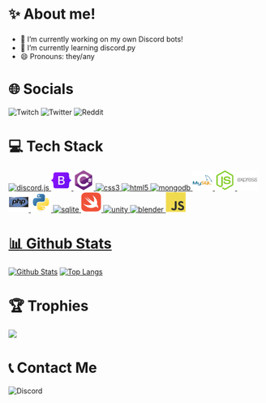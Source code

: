 # ✨ About me!
### 

- 🔭 I’m currently working on my own Discord bots!
- 🌱 I’m currently learning discord.py
- 😄 Pronouns: they/any

# 🌐 Socials
![Twitch](https://img.shields.io/twitch/status/deputy_gingey?style=social) ![Twitter](https://img.shields.io/twitter/url?style=social&url=https%3A%2F%2Ftwitter.com%2Fdeputy_gingey)
![Reddit](https://img.shields.io/reddit/user-karma/combined/gingrrbabez?style=social)

# 💻 Tech Stack
<p align="left"> <a href="https://discord.js.org/" target="_blank" rel="noreferrer"> <img src="https://www.vectorlogo.zone/logos/js_discord/js_discord-icon.svg" alt="discord.js" width="40" height="40"/> </a> <a href="https://getbootstrap.com" target="_blank" rel="noreferrer"> <img src="https://github.com/devicons/devicon/blob/master/icons/bootstrap/bootstrap-original.svg" alt="bootstrap" width="40" height="40"/> </a> <a href="https://www.w3schools.com/cs/" target="_blank" rel="noreferrer"> <img src="https://raw.githubusercontent.com/devicons/devicon/master/icons/csharp/csharp-original.svg" alt="csharp" width="40" height="40"/> </a> <a href="https://www.w3schools.com/css/" target="_blank" rel="noreferrer"> <img src="https://www.vectorlogo.zone/logos/w3_css/w3_css-icon.svg" alt="css3" width="40" height="40"/> </a> <a href="https://www.w3.org/html/" target="_blank" rel="noreferrer"> <img src="https://www.vectorlogo.zone/logos/w3_html5/w3_html5-icon.svg" alt="html5" width="40" height="40"/> </a> <a href="https://www.mongodb.com/" target="_blank" rel="noreferrer"> <img src="https://www.vectorlogo.zone/logos/mongodb/mongodb-icon.svg" alt="mongodb" width="40" height="40"/> </a> <a href="https://www.mysql.com/" target="_blank" rel="noreferrer"> <img src="https://raw.githubusercontent.com/devicons/devicon/master/icons/mysql/mysql-original-wordmark.svg" alt="mysql" width="40" height="40"/> </a> <a href="https://nodejs.org" target="_blank" rel="noreferrer"> <img src="https://github.com/devicons/devicon/blob/master/icons/nodejs/nodejs-original.svg" alt="nodejs" width="40" height="40"/> </a> <a href="https://expressjs.com" target="_blank" rel="noreferrer"> <img src="https://raw.githubusercontent.com/devicons/devicon/master/icons/express/express-original-wordmark.svg" alt="express" width="40" height="40"/> </a> <a href="https://www.php.net" target="_blank" rel="noreferrer"> <img src="https://raw.githubusercontent.com/devicons/devicon/master/icons/php/php-original.svg" alt="php" width="40" height="40"/> </a> <a href="https://www.python.org" target="_blank" rel="noreferrer"> <img src="https://raw.githubusercontent.com/devicons/devicon/master/icons/python/python-original.svg" alt="python" width="40" height="40"/> </a> <a href="https://www.sqlite.org/" target="_blank" rel="noreferrer"> <img src="https://www.vectorlogo.zone/logos/sqlite/sqlite-icon.svg" alt="sqlite" width="40" height="40"/> </a> <a href="https://developer.apple.com/swift/" target="_blank" rel="noreferrer"> <img src="https://raw.githubusercontent.com/devicons/devicon/master/icons/swift/swift-original.svg" alt="swift" width="40" height="40"/> </a> <a href="https://unity.com/" target="_blank" rel="noreferrer"> <img src="https://i.imgur.com/lx8vhls.png" alt="unity" width="40" height="40" /> </a> <a href="https://www.blender.org/" target="_blank" rel="noreferrer"> <img src="https://upload.wikimedia.org/wikipedia/commons/thumb/0/0c/Blender_logo_no_text.svg/1251px-Blender_logo_no_text.svg.png" alt="blender" width="50" height="40"/> </a>  <a href="https://www.adobe.com/in/products/illustrator.html" target="_blank" rel="noreferrer"> <a href="https://developer.mozilla.org/en-US/docs/Web/JavaScript" target="_blank" rel="noreferrer"> <img src="https://raw.githubusercontent.com/devicons/devicon/master/icons/javascript/javascript-original.svg" alt="javascript" width="40" height="40"/>  </p>

# 📊 Github Stats
[![Github Stats](https://github-readme-stats.vercel.app/api?username=gingrrbabez)](https://github.com/gingrrbabez/github-readme-stats)
[![Top Langs](https://github-readme-stats.vercel.app/api/top-langs/?username=gingrrbabez)](https://github.com/gingrrbabez/github-readme-stats)

# 🏆 Trophies
![](https://github-profile-trophy.vercel.app/?username=gingrrbabez&theme=discord&no-frame=false&no-bg=true&margin-w=4)

# 📞 Contact Me
<img src="https://discord.c99.nl/widget/theme-1/589807732522221601.png" alt="Discord"/>
